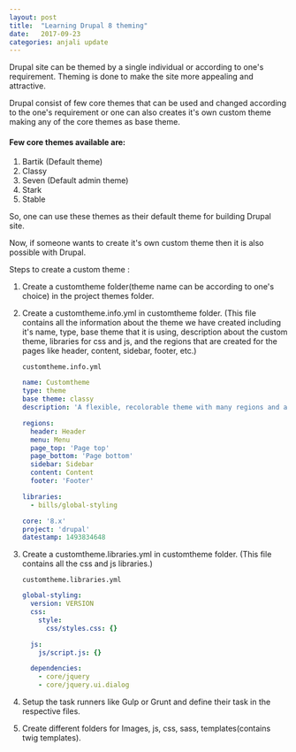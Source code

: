 ```yaml
---
layout: post
title:  "Learning Drupal 8 theming"
date:   2017-09-23
categories: anjali update
---
```


Drupal site can be themed by a single individual or according to one's requirement. Theming is done to make the site more appealing and attractive.

Drupal consist of few core themes that can be used and changed according to the one's requirement or one can also creates it's own custom theme making any of the core themes as base theme.

#### Few core themes available are:
1. Bartik (Default theme)
2. Classy
3. Seven (Default admin theme)
4. Stark
5. Stable

So, one can use these themes as their default theme for building Drupal site.

Now, if someone wants to create it's own custom theme then it is also possible with Drupal.

Steps to create a custom theme :
1. Create a customtheme folder(theme name can be according to one's choice) in the project themes folder.
2. Create a customtheme.info.yml in customtheme folder.
    (This file contains all the information about the theme we have created including it's name, type, base theme that it is using, description about the custom theme, libraries for css and js, and the regions that are created for the pages like header, content, sidebar, footer, etc.)

    ` customtheme.info.yml `
    ``` yml
    name: Customtheme
    type: theme
    base theme: classy
    description: 'A flexible, recolorable theme with many regions and a responsive, mobile-first layout.'

    regions:
      header: Header
      menu: Menu
      page_top: 'Page top'
      page_bottom: 'Page bottom'
      sidebar: Sidebar
      content: Content
      footer: 'Footer'

    libraries:
      - bills/global-styling

    core: '8.x'
    project: 'drupal'
    datestamp: 1493834648
    ```

3. Create a customtheme.libraries.yml in customtheme folder.
    (This file contains all the css and js libraries.)

    ` customtheme.libraries.yml `
    ``` yml
    global-styling:
      version: VERSION
      css:
        style:
          css/styles.css: {}

      js:
        js/script.js: {}

      dependencies:
        - core/jquery
        - core/jquery.ui.dialog

    ```
4. Setup the task runners like Gulp or Grunt and define their task in the respective files.
5. Create different folders for Images, js, css, sass, templates(contains twig templates).
